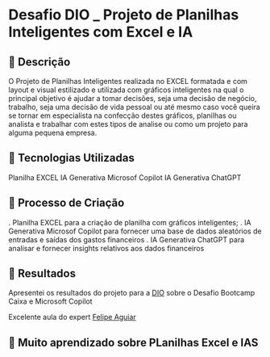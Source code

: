 # Desafio DIO _ Projeto de Planilhas Inteligentes com Excel e IA

## 📒 Descrição
O Projeto de Planilhas Inteligentes realizada no EXCEL formatada e com layout e visual estilizado e utilizada com gráficos inteligentes
na qual o principal objetivo é  ajudar a tomar decisões, seja uma decisão de negócio, trabalho, seja uma decisão de vida pessoal ou até mesmo caso você queira se tornar em especialista na confecção destes gráficos, planilhas ou analista e trabalhar com estes tipos de analise ou como um projeto para alguma pequena empresa.
 
## 🤖 Tecnologias Utilizadas
Planilha EXCEL 
IA Generativa Microsof Copilot 
IA Generativa ChatGPT 

## 🧐 Processo de Criação 
.  Planilha EXCEL para a criação de planilha com gráficos inteligentes;
.  IA Generativa Microsof Copilot para fornecer uma base de dados aleatórios de entradas e saídas dos gastos financeiros
.  IA Generativa ChatGPT para analisar e fornecer insights relativos aos dados financeiros 

## 🚀 Resultados
Apresentei os resultados do projeto para a [DIO](https://dio.me) sobre o Desafio Bootcamp Caixa e  Microsoft Copilot

Excelente aula do expert [Felipe Aguiar](https://github.com/felipeAguiarCode)

## 💭 Muito aprendizado sobre PLanilhas Excel e IAS

